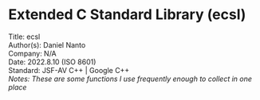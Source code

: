 # Extended C Standard Library (ecsl)
Title:     ecsl
<br />Author(s): Daniel Nanto
<br />Company:   N/A
<br />Date:      2022.8.10 (ISO 8601)
<br />Standard:  JSF-AV C++ | Google C++
<br />*Notes:    These are some functions I use frequently enough to collect in one place*

